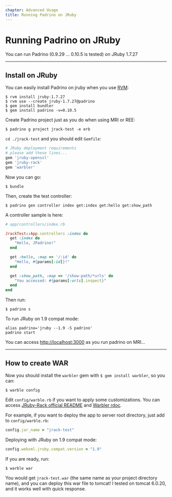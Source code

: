 ```yaml
---
chapter: Advanced Usage
title: Running Padrino on JRuby
---
```


# Running Padrino on JRuby

You can run Padrino (0.9.29 ... 0.10.5 is tested) on JRuby 1.7.27

--------------------------------------------------------------------------------

## Install on JRuby

You can easily install Padrino on jruby when you use
[RVM](https://rvm.io/rvm/install "RVM"):

```shell
$ rvm install jruby-1.7.27
$ rvm use --create jruby-1.7.27@padrino
$ gem install bundler
$ gem install padrino -v=0.10.5
```

Create Padrino project just as you do when using MRI or REE:

```shell
$ padrino g project jrack-test -e erb
```

`cd ./jrack-test` and you should edit `Gemfile`:

```ruby
# JRuby deployment requirements
# please add these lines...
gem 'jruby-openssl'
gem 'jruby-rack'
gem 'warbler'
```

Now you can go:

```shell
$ bundle
```

Then, create the test controller:

```shell
$ padrino gen controller index get:index get:hello get:show_path
```

A controller sample is here:

```ruby
# app/controllers/index.rb

JrackTest::App.controllers :index do
  get :index do
    "Hello, JPadrino!"
  end

  get :hello, :map => '/:id' do
    "Hello, #{params[:id]}!"
  end

  get :show_path, :map => '/show-path/*urls' do
    "You accessed: #{params[:urls].inspect}"
  end
end
```

Then run:

```shell
$ padrino s
```

To run JRuby on 1.9 compat mode:

```shell
alias padrino='jruby --1.9 -S padrino'
padrino start
```

You can access <http://localhost:3000> as you run padrino on MRI...

--------------------------------------------------------------------------------

## How to create WAR

Now you should install the `warbler` gem with `$ gem install warbler`, so you can:

```shell
$ warble config
```

Edit `config/warble.rb` if you want to apply some customizations. You can access
[JRuby-Rack official README](https://github.com/jruby/jruby-rack) and
[Warbler rdoc](http://www.rubydoc.info/github/jruby/warbler).

For example, if you want to deploy the app to server root directory, just add to
`config/warble.rb`:

```ruby
config.jar_name = "jrack-test"
```

Deploying with JRuby on 1.9 compat mode:

```ruby
config.webxml.jruby.compat.version = "1.9"
```

If you are ready, run:

```shell
$ warble war
```

You would get `jrack-test.war` (the same name as your project directory name),
and you can deploy this war file to tomcat! I tested on tomcat 6.0.20, and it
works well with quick response.
